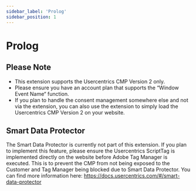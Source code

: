 ```yaml
---
sidebar_label: 'Prolog'
sidebar_position: 1
---
```


# Prolog

## Please Note

* This extension supports the Usercentrics CMP Version 2 only.
* Please ensure you have an account plan that supports the “Window Event Name“ function.
* If you plan to handle the consent management somewhere else and not via the extension, you can also use the extension to simply load the Usercentrics CMP Version 2 on your website.

## Smart Data Protector

The Smart Data Protector is currently not part of this extension. If you plan to implement this feature, please ensure the Usercentrics ScriptTag is implemented directly on the website before Adobe Tag Manager is executed. This is to prevent the CMP from not being exposed to the Customer and Tag Manager being blocked due to Smart Data Protector. You can find more information here: https://docs.usercentrics.com/#/smart-data-protector
